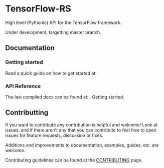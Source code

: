 # TensorFlow-RS

High level (Pythonic) API for the TensorFlow framework.

Under development, targetting master branch.

## Documentation

### Getting started
Read a quick guide on how to get started at: 

### API Reference
The last compiled docs can be found at: [](). Getting started.

## Contributting

If you want to contribute any contribution is helpful and welcome! Look at issues, and if there aren't any that you can contribute to feel free to open issues for feature requests, discussion or fixes.

Additions and improvements to documentation, examples, guides, etc. are welcome.

Contributing guidelines can be found at the [CONTRIBUTING](CONTRIBUTING.md) page.
